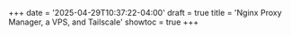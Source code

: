 +++
date = '2025-04-29T10:37:22-04:00'
draft = true
title = 'Nginx Proxy Manager, a VPS, and Tailscale'
showtoc = true
+++


